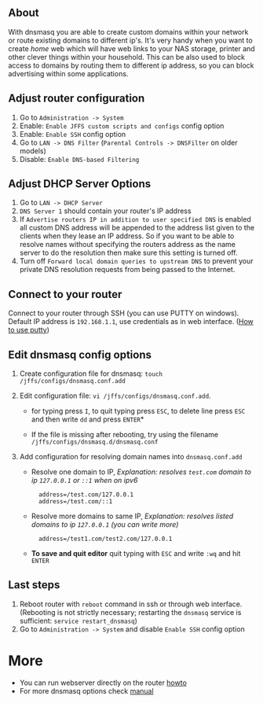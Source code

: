 ## About
With dnsmasq you are able to create custom domains within your network or route existing domains to different ip's. It's very handy when you want to create *home* web which will have web links to your NAS storage, printer and other clever things within your household. This can be also used to block access to domains by routing them to different ip address, so you can block advertising within some applications.    

## Adjust router configuration

1. Go to `Administration -> System`
2. Enable: `Enable JFFS custom scripts and configs` config option
3. Enable: `Enable SSH` config option
4. Go to `LAN -> DNS Filter` (`Parental Controls -> DNSFilter` on older models)
5. Disable: `Enable DNS-based Filtering`

## Adjust DHCP Server Options
1. Go to `LAN -> DHCP Server`
2. `DNS Server 1` should contain your router's IP address
3. If `Advertise routers IP in addition to user specified DNS` is enabled all custom DNS address will be appended to the address list given to the clients when they lease an IP address.  So if you want to be able to resolve names without specifying the routers address as the name server to do the resolution then make sure this setting is turned off.
4. Turn off `Forward local domain queries to upstream DNS` to prevent your private DNS resolution requests from being passed to the Internet.

## Connect to your router

Connect to your router through SSH (you can use PUTTY on windows). Default IP address is `192.168.1.1`, use credentials as in web interface. ([How to use putty](https://www.google.sk/search?q=how%20to%20use%20putty))

## Edit dnsmasq config options

1. Create configuration file for dnsmasq: `touch /jffs/configs/dnsmasq.conf.add`
2. Edit configuration file: `vi /jffs/configs/dnsmasq.conf.add`. 

    * for typing press `I`, to quit typing press `ESC`, to delete line press `ESC` and then write `dd` and press `ENTER`*

    * If the file is missing after rebooting, try using the filename `/jffs/configs/dnsmasq.d/dnsmasq.conf`

3. Add configuration for resolving domain names into `dnsmasq.conf.add`

    * Resolve one domain to IP, *Explanation: resolves `test.com` domain to ip `127.0.0.1` or `::1` when on ipv6*

            address=/test.com/127.0.0.1
            address=/test.com/::1

    * Resolve more domains to same IP, *Explanation: resolves listed domains to ip `127.0.0.1` (you can write more)*

            address=/test1.com/test2.com/127.0.0.1

    * **To save and quit editor** quit typing with `ESC` and write `:wq` and hit `ENTER`

## Last steps
1. Reboot router with `reboot` command in ssh or through web interface. (Rebooting is not strictly necessary; restarting the `dnsmasq` service is sufficient: `service restart_dnsmasq`)
2. Go to `Administration -> System` and disable `Enable SSH` config option

# More
* You can run webserver directly on the router [howto](/RMerl/asuswrt-merlin/wiki/Lighttpd-web-server-with-PHP-support-through-Entware) 
* For more dnsmasq options check [manual](http://www.thekelleys.org.uk/dnsmasq/docs/dnsmasq-man.html)
